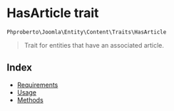 # HasArticle trait

`Phproberto\Joomla\Entity\Content\Traits\HasArticle`

> Trait for entities that have an associated article.

## Index

* [Requirements](#requirements)
* [Usage](#usage)
* [Methods](#methods)
